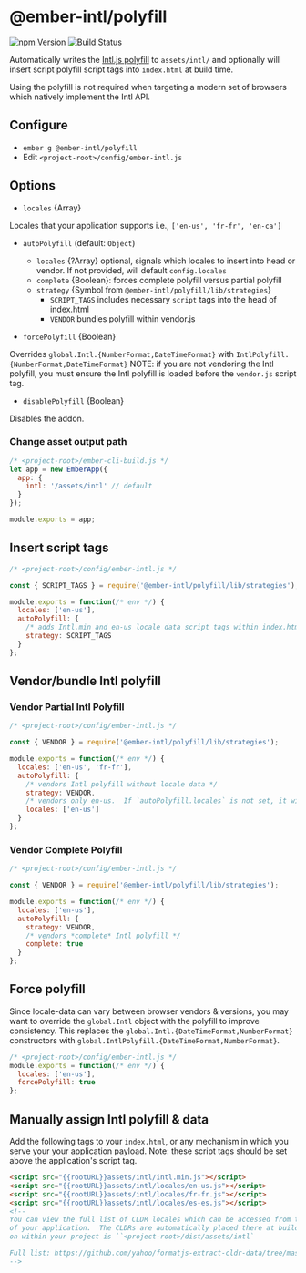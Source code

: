 # @ember-intl/polyfill

[![npm Version][npm-badge]][npm]
[![Build Status][travis-badge]][travis]

Automatically writes the [Intl.js polyfill](https://github.com/andyearnshaw/Intl.js/) to `assets/intl/` and optionally will insert script polyfill script tags into `index.html` at build time.

Using the polyfill is not required when targeting a modern set of browsers which natively implement the Intl API.

## Configure

* `ember g @ember-intl/polyfill`
* Edit `<project-root>/config/ember-intl.js`

## Options
* `locales` {Array}

Locales that your application supports i.e., `['en-us', 'fr-fr', 'en-ca']`

* `autoPolyfill` (default: `Object`)
  * `locales` {?Array} optional, signals which locales to insert into head or vendor.  If not provided, will default `config.locales`
  * `complete` {Boolean}: forces complete polyfill versus partial polyfill
  * `strategy` {Symbol from `@ember-intl/polyfill/lib/strategies`}
    * `SCRIPT_TAGS` includes necessary `script` tags into the head of index.html
    * `VENDOR` bundles polyfill within vendor.js

* `forcePolyfill` {Boolean}

Overrides `global.Intl.{NumberFormat,DateTimeFormat}` with `IntlPolyfill.{NumberFormat,DateTimeFormat}`
NOTE: if you are not vendoring the Intl polyfill, you must ensure the Intl polyfill is loaded before the `vendor.js` script tag.

* `disablePolyfill` {Boolean}

Disables the addon.

### Change asset output path

```js
/* <project-root>/ember-cli-build.js */
let app = new EmberApp({
  app: {
    intl: '/assets/intl' // default
  }
});

module.exports = app;
```

## Insert script tags

```js
/* <project-root>/config/ember-intl.js */

const { SCRIPT_TAGS } = require('@ember-intl/polyfill/lib/strategies');

module.exports = function(/* env */) {
  locales: ['en-us'],
  autoPolyfill: {
    /* adds Intl.min and en-us locale data script tags within index.html's head */
    strategy: SCRIPT_TAGS
  }
};
```

## Vendor/bundle Intl polyfill

### Vendor Partial Intl Polyfill

```js
/* <project-root>/config/ember-intl.js */

const { VENDOR } = require('@ember-intl/polyfill/lib/strategies');

module.exports = function(/* env */) {
  locales: ['en-us', 'fr-fr'],
  autoPolyfill: {
    /* vendors Intl polyfill without locale data */
    strategy: VENDOR,
    /* vendors only en-us.  If `autoPolyfill.locales` is not set, it will use `config.locales` (en-us, fr-fr) */
    locales: ['en-us']
  }
};
```

### Vendor Complete Polyfill

```js
/* <project-root>/config/ember-intl.js */

const { VENDOR } = require('@ember-intl/polyfill/lib/strategies');

module.exports = function(/* env */) {
  locales: ['en-us'],
  autoPolyfill: {
    strategy: VENDOR,
    /* vendors *complete* Intl polyfill */
    complete: true
  }
};
```

## Force polyfill

Since locale-data can vary between browser vendors & versions, you may want to override the `global.Intl` object with the polyfill to improve consistency.  This replaces the `global.Intl.{DateTimeFormat,NumberFormat}` constructors with `global.IntlPolyfill.{DateTimeFormat,NumberFormat}`.

```js
/* <project-root>/config/ember-intl.js */
module.exports = function(/* env */) {
  locales: ['en-us'],
  forcePolyfill: true
};
```

## Manually assign Intl polyfill & data

Add the following tags to your `index.html`, or any mechanism in which you serve
your your application payload.  Note: these script tags should be set above
the application's script tag.

```html
<script src="{{rootURL}}assets/intl/intl.min.js"></script>
<script src="{{rootURL}}assets/intl/locales/en-us.js"></script>
<script src="{{rootURL}}assets/intl/locales/fr-fr.js"></script>
<script src="{{rootURL}}assets/intl/locales/es-es.js"></script>
<!--
You can view the full list of CLDR locales which can be accessed from the `/assets/intl` folder
of your application.  The CLDRs are automatically placed there at build time.  Typically this folder
on within your project is ``<project-root>/dist/assets/intl`

Full list: https://github.com/yahoo/formatjs-extract-cldr-data/tree/master/data/main
-->
```

[npm]: https://www.npmjs.org/package/@ember-intl/polyfill
[npm-badge]: https://img.shields.io/npm/v/@ember-intl/polyfill.svg?style=flat-square
[travis]: https://travis-ci.org/ember-intl/polyfill
[travis-badge]: https://travis-ci.org/ember-intl/polyfill.svg?branch=master
